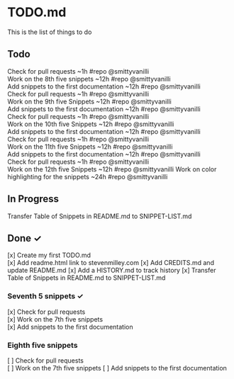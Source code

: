 # TODO.md

This is the list of things to do

## Todo

Check for pull requests ~1h #repo @smittyvanilli  
Work on the 8th five snippets ~12h #repo @smittyvanilli  
Add snippets to the first documentation ~12h #repo @smittyvanilli  
Check for pull requests ~1h #repo @smittyvanilli  
Work on the 9th five Snippets ~12h #repo @smittyvanilli  
Add snippets to the first documentation ~12h #repo @smittyvanilli  
Check for pull requests ~1h #repo @smittyvanilli  
Work on the 10th five Snippets ~12h #repo @smittyvanilli  
Add snippets to the first documentation ~12h #repo @smittyvanilli  
Check for pull requests ~1h #repo @smittyvanilli  
Work on the 11th five Snippets ~12h #repo @smittyvanilli  
Add snippets to the first documentation ~12h #repo @smittyvanilli  
Check for pull requests ~1h #repo @smittyvanilli  
Work on the 12th five Snippets ~12h #repo @smittyvanilli
Work on color highlighting for the snippets ~24h #repo @smittyvanilli

## In Progress

Transfer Table of Snippets in README.md to SNIPPET-LIST.md

## Done ✓

[x] Create my first TODO.md  
[x] Add readme.html link to stevenmilley.com
[x] Add CREDITS.md and update README.md
[x] Add a HISTORY.md to track history
[x] Transfer Table of Snippets in README.md to SNIPPET-LIST.md

### Seventh 5 snippets ✓

[x] Check for pull requests  
[x] Work on the 7th five snippets  
[x] Add snippets to the first documentation  

### Eighth five snippets
[ ] Check for pull requests  
[ ] Work on the 7th five snippets
[ ] Add snippets to the first documentation  
